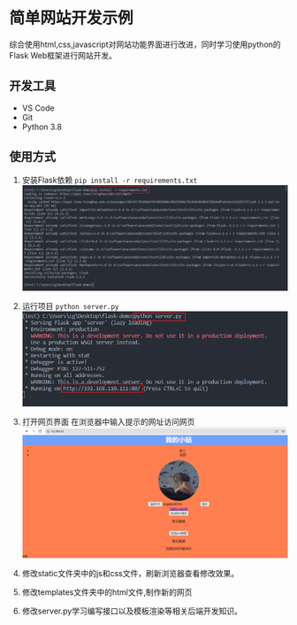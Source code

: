 # 简单网站开发示例

综合使用html,css,javascript对网站功能界面进行改进，同时学习使用python的Flask Web框架进行网站开发。

## 开发工具

* VS Code
* Git
* Python 3.8
  
## 使用方式

1. 安装Flask依赖
   `pip install -r requirements.txt`
   ![alt 安装依赖](./static/img/img1.png)

2. 运行项目
   `python server.py`
   ![alt 运行项目](./static/img/img2.png)

3. 打开网页界面
   在浏览器中输入提示的网址访问网页
   ![alt 网页界面](./static/img/img3.png)

4. 修改static文件夹中的js和css文件，刷新浏览器查看修改效果。

5. 修改templates文件夹中的html文件,制作新的网页

6. 修改server.py学习编写接口以及模板渲染等相关后端开发知识。
